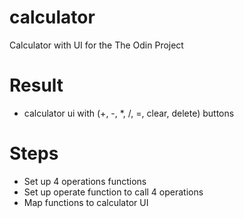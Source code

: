 # calculator
Calculator with UI for the The Odin Project

# Result
* calculator ui with (+, -, *, /, =, clear, delete) buttons

# Steps
* Set up 4 operations functions
* Set up operate function to call 4 operations
* Map functions to calculator UI

